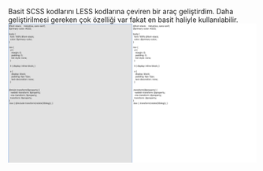 Basit SCSS kodlarını LESS kodlarına çeviren bir araç geliştirdim. Daha geliştirilmesi gereken çok özelliği var fakat en basit haliyle kullanılabilir.
![SCSS2LESS](./scss2less.png)

